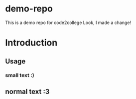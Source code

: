 # demo-repo
This is a demo repo for code2college
Look, I made a change!
# Introduction
## Usage
### small text :)
## normal text :3

